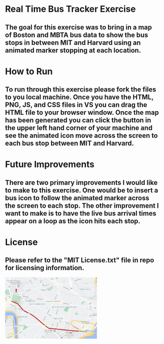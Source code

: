 # Real Time Bus Tracker Exercise
## The goal for this exercise was to bring in a map of Boston and MBTA bus data to show the bus stops in between MIT and Harvard using an animated marker stopping at each location.
# How to Run
## To run through this exercise please fork the files to you local machine. Once you have the HTML, PNG, JS, and CSS files in VS you can drag the HTML file to your browser window.  Once the map has been generated you can click the button in the upper left hand corner of your machine and see the animated icon move across the screen to each bus stop between MIT and Harvard.
# Future Improvements
## There are two primary improvements I would like to make to this exercise.  One would be to insert a bus icon to follow the animated marker across the screen to each stop.  The other improvement I want to make is to have the live bus arrival times appear on a loop as the icon hits each stop.
# License
## Please refer to the "MIT License.txt" file in repo for licensing information.
<img src= "MIT_to_Harvard.png" width='300'/>
